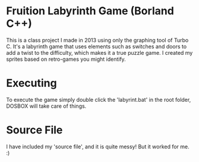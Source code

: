 # Fruition Labyrinth Game (Borland C++)

This is a class project I made in 2013 using only the graphing tool of Turbo C.
It's a labyrinth game that uses elements such as switches and doors to add a twist to the difficulty, 
which makes it a true puzzle game. I created my sprites based on retro-games you might identify.

# Executing

To execute the game simply double click the 'labyrint.bat' in the root folder, DOSBOX will take care of things.

# Source File

I have included my 'source file', and it is quite messy! But it worked for me. :)
